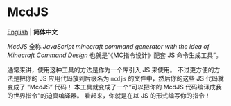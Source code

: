 # McdJS

[English](README-en.md) | **简体中文**

*McdJS* 全称 *JavaScript minecraft command generator with the idea of Minecraft Command Design* 也就是“《MC指令设计》配套 JS 命令生成工具”。

通常来讲，使用这种工具的方法是作为一个库引入 JS 来使用。
不过更方便的方法是把你的 JS 应用代码放到后缀名为 `mcdjs` 的文件中，然后你的这些 JS 代码就变成了 “McdJS” 代码！
本工具就变成了一个“可以把你的 McdJS 代码编译成我的世界指令”的迫真编译器。
看起来，你就是在以 JS 的形式编写你的指令！
